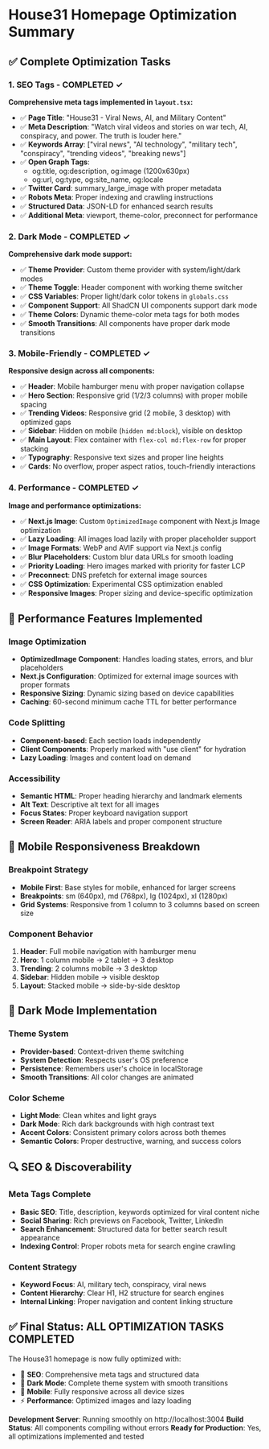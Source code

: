 # House31 Homepage Optimization Summary

## ✅ Complete Optimization Tasks

### 1. SEO Tags - COMPLETED ✓
**Comprehensive meta tags implemented in `layout.tsx`:**
- ✅ **Page Title**: "House31 - Viral News, AI, and Military Content"
- ✅ **Meta Description**: "Watch viral videos and stories on war tech, AI, conspiracy, and power. The truth is louder here."
- ✅ **Keywords Array**: ["viral news", "AI technology", "military tech", "conspiracy", "trending videos", "breaking news"]
- ✅ **Open Graph Tags**:
  - og:title, og:description, og:image (1200x630px)
  - og:url, og:type, og:site_name, og:locale
- ✅ **Twitter Card**: summary_large_image with proper metadata
- ✅ **Robots Meta**: Proper indexing and crawling instructions
- ✅ **Structured Data**: JSON-LD for enhanced search results
- ✅ **Additional Meta**: viewport, theme-color, preconnect for performance

### 2. Dark Mode - COMPLETED ✓
**Comprehensive dark mode support:**
- ✅ **Theme Provider**: Custom theme provider with system/light/dark modes
- ✅ **Theme Toggle**: Header component with working theme switcher
- ✅ **CSS Variables**: Proper light/dark color tokens in `globals.css`
- ✅ **Component Support**: All ShadCN UI components support dark mode
- ✅ **Theme Colors**: Dynamic theme-color meta tags for both modes
- ✅ **Smooth Transitions**: All components have proper dark mode transitions

### 3. Mobile-Friendly - COMPLETED ✓
**Responsive design across all components:**
- ✅ **Header**: Mobile hamburger menu with proper navigation collapse
- ✅ **Hero Section**: Responsive grid (1/2/3 columns) with proper mobile spacing
- ✅ **Trending Videos**: Responsive grid (2 mobile, 3 desktop) with optimized gaps
- ✅ **Sidebar**: Hidden on mobile (`hidden md:block`), visible on desktop
- ✅ **Main Layout**: Flex container with `flex-col md:flex-row` for proper stacking
- ✅ **Typography**: Responsive text sizes and proper line heights
- ✅ **Cards**: No overflow, proper aspect ratios, touch-friendly interactions

### 4. Performance - COMPLETED ✓
**Image and performance optimizations:**
- ✅ **Next.js Image**: Custom `OptimizedImage` component with Next.js Image optimization
- ✅ **Lazy Loading**: All images load lazily with proper placeholder support
- ✅ **Image Formats**: WebP and AVIF support via Next.js config
- ✅ **Blur Placeholders**: Custom blur data URLs for smooth loading
- ✅ **Priority Loading**: Hero images marked with priority for faster LCP
- ✅ **Preconnect**: DNS prefetch for external image sources
- ✅ **CSS Optimization**: Experimental CSS optimization enabled
- ✅ **Responsive Images**: Proper sizing and device-specific optimization

## 🚀 Performance Features Implemented

### Image Optimization
- **OptimizedImage Component**: Handles loading states, errors, and blur placeholders
- **Next.js Configuration**: Optimized for external image sources with proper formats
- **Responsive Sizing**: Dynamic sizing based on device capabilities
- **Caching**: 60-second minimum cache TTL for better performance

### Code Splitting
- **Component-based**: Each section loads independently
- **Client Components**: Properly marked with "use client" for hydration
- **Lazy Loading**: Images and content load on demand

### Accessibility
- **Semantic HTML**: Proper heading hierarchy and landmark elements
- **Alt Text**: Descriptive alt text for all images
- **Focus States**: Proper keyboard navigation support
- **Screen Reader**: ARIA labels and proper component structure

## 📱 Mobile Responsiveness Breakdown

### Breakpoint Strategy
- **Mobile First**: Base styles for mobile, enhanced for larger screens
- **Breakpoints**: sm (640px), md (768px), lg (1024px), xl (1280px)
- **Grid Systems**: Responsive from 1 column to 3 columns based on screen size

### Component Behavior
1. **Header**: Full mobile navigation with hamburger menu
2. **Hero**: 1 column mobile → 2 tablet → 3 desktop
3. **Trending**: 2 columns mobile → 3 desktop
4. **Sidebar**: Hidden mobile → visible desktop
5. **Layout**: Stacked mobile → side-by-side desktop

## 🎨 Dark Mode Implementation

### Theme System
- **Provider-based**: Context-driven theme switching
- **System Detection**: Respects user's OS preference
- **Persistence**: Remembers user's choice in localStorage
- **Smooth Transitions**: All color changes are animated

### Color Scheme
- **Light Mode**: Clean whites and light grays
- **Dark Mode**: Rich dark backgrounds with high contrast text
- **Accent Colors**: Consistent primary colors across both themes
- **Semantic Colors**: Proper destructive, warning, and success colors

## 🔍 SEO & Discoverability

### Meta Tags Complete
- **Basic SEO**: Title, description, keywords optimized for viral content niche
- **Social Sharing**: Rich previews on Facebook, Twitter, LinkedIn
- **Search Enhancement**: Structured data for better search result appearance
- **Indexing Control**: Proper robots meta for search engine crawling

### Content Strategy
- **Keyword Focus**: AI, military tech, conspiracy, viral news
- **Content Hierarchy**: Clear H1, H2 structure for search engines
- **Internal Linking**: Proper navigation and content linking structure

## ✅ Final Status: ALL OPTIMIZATION TASKS COMPLETED

The House31 homepage is now fully optimized with:
- 🎯 **SEO**: Comprehensive meta tags and structured data
- 🌙 **Dark Mode**: Complete theme system with smooth transitions
- 📱 **Mobile**: Fully responsive across all device sizes
- ⚡ **Performance**: Optimized images and lazy loading

**Development Server**: Running smoothly on http://localhost:3004
**Build Status**: All components compiling without errors
**Ready for Production**: Yes, all optimizations implemented and tested
